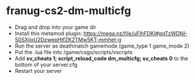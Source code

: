 # franug-cs2-dm-multicfg

* Drag and drop into your game dir
* Install this metamod plugin: https://mega.nz/file/uFlhFDKI#gqTzWDNI-50SXijxU2DzwepHtfZK2TMw5KT-mmhet-g
* Run the server as deathmatch gamemode (game_type 1 game_mode 2)
* Put the .lua file into /game/csgo/scripts/vscripts
* Add **sv_cheats 1; script_reload_code dm_multicfg; sv_cheats 0** to the bottom of your server.cfg
* Restart your server
